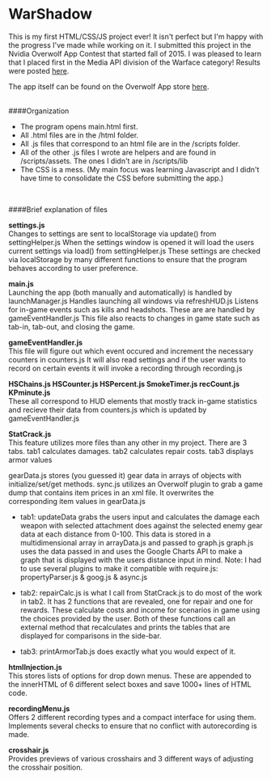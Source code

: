 # WarShadow

This is my first HTML/CSS/JS project ever! It isn't perfect but I'm happy with the progress I've made while working on it.
I submitted this project in the Nvidia Overwolf App Contest that started fall of 2015. I was pleased to learn that I placed first in the Media API division of the Warface category! Results were posted [here](http://www.overwolf.com/nvidia-app-challenge/).

The app itself can be found on the Overwolf App store [here](http://store.overwolf.com/app/Nathan-Schwartz).
<br><br>

####Organization 
* The program opens main.html first.
* All .html files are in the /html folder.
* All .js files that correspond to an html file are in the /scripts folder.
* All of the other .js files I wrote are helpers and are found in /scripts/assets. The ones I didn't are in /scripts/lib
* The CSS is a mess. (My main focus was learning Javascript and I didn't have time to consolidate the CSS before submitting the app.)
<br>

####Brief explanation of files

**settings.js**<br>
Changes to settings are sent to localStorage via update() from settingHelper.js
When the settings window is opened it will load the users current settings via load() from settingHelper.js
These settings are checked via localStorage by many different functions to ensure that the program behaves according to user preference.

**main.js**<br>
Launching the app (both manually and automatically) is handled by launchManager.js
Handles launching all windows via refreshHUD.js
Listens for in-game events such as kills and headshots.  These are are handled by gameEventHandler.js
This file also reacts to changes in game state such as tab-in, tab-out, and closing the game. 

**gameEventHandler.js**<br>
This file will figure out which event occured and increment the necessary counters in counters.js
It will also read settings and if the user wants to record on certain events it will invoke a recording through recording.js

**HSChains.js  HSCounter.js  HSPercent.js  SmokeTimer.js  recCount.js  KPminute.js**<br>
These all correspond to HUD elements that mostly track in-game statistics and recieve their data from counters.js which is updated by gameEventHandler.js 

**StatCrack.js**<br>
This feature utilizes more files than any other in my project. 
<nutshell> There are 3 tabs. tab1 calculates damages. tab2 calculates repair costs. tab3 displays armor values </nutshell>

gearData.js stores (you guessed it) gear data in arrays of objects with initialize/set/get methods.
sync.js utilizes an Overwolf plugin to grab a game dump that contains item prices in an xml file. It overwrites the corresponding item values in gearData.js

* tab1:
updateData grabs the users input and calculates the damage each weapon with selected attachment does against the selected enemy gear data at each distance from 0-100.
This data is stored in a multidimensional array in arrayData.js and passed to graph.js
graph.js uses the data passed in and uses the Google Charts API to make a graph that is displayed with the users distance input in mind.
Note: I had to use several plugins to make it compatible with require.js: propertyParser.js & goog.js & async.js

* tab2:
repairCalc.js is what I call from StatCrack.js to do most of the work in tab2. It has 2 functions that are revealed, one for repair and one for rewards.
These calculate costs and income for scenarios in game using the choices provided by the user. Both of these functions call an external method that 
recalculates and prints the tables that are displayed for comparisons in the side-bar.

* tab3:
printArmorTab.js does exactly what you would expect of it.

**htmlInjection.js**<br>
This stores lists of options for drop down menus. These are appended to the innerHTML of 6 different select boxes and save 1000+ lines of HTML code.

**recordingMenu.js**<br> 
Offers 2 different recording types and a compact interface for using them. Implements several checks to ensure that no conflict with autorecording is made.

**crosshair.js**<br>
Provides previews of various crosshairs and 3 different ways of adjusting the crosshair position.



